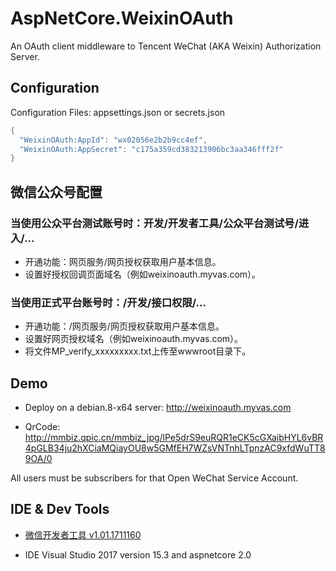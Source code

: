 # AspNetCore.WeixinOAuth
An OAuth client middleware to Tencent WeChat (AKA Weixin) Authorization Server.

## Configuration
Configuration Files: appsettings.json or secrets.json
```csharp
{
  "WeixinOAuth:AppId": "wx02056e2b2b9cc4ef",
  "WeixinOAuth:AppSecret": "c175a359cd383213906bc3aa346fff2f"
}
```

## 微信公众号配置

### 当使用公众平台测试账号时：开发/开发者工具/公众平台测试号/进入/...
- 开通功能：网页服务/网页授权获取用户基本信息。
- 设置好授权回调页面域名（例如weixinoauth.myvas.com）。

### 当使用正式平台账号时：/开发/接口权限/...
- 开通功能：/网页服务/网页授权获取用户基本信息。
- 设置好网页授权域名（例如weixinoauth.myvas.com）。
- 将文件MP_verify_xxxxxxxxx.txt上传至wwwroot目录下。

## Demo
- Deploy on a debian.8-x64 server: http://weixinoauth.myvas.com

- QrCode: http://mmbiz.qpic.cn/mmbiz_jpg/lPe5drS9euRQR1eCK5cGXaibHYL6vBR4pGLB34ju2hXCiaMQiayOU8w5GMfEH7WZsVNTnhLTpnzAC9xfdWuTT89OA/0

All users must be subscribers for that Open WeChat Service Account.

## IDE & Dev Tools
* [微信开发者工具 v1.01.1711160](https://mp.weixin.qq.com/debug/wxadoc/dev/devtools/download.html)

- IDE
Visual Studio 2017 version 15.3 and aspnetcore 2.0
